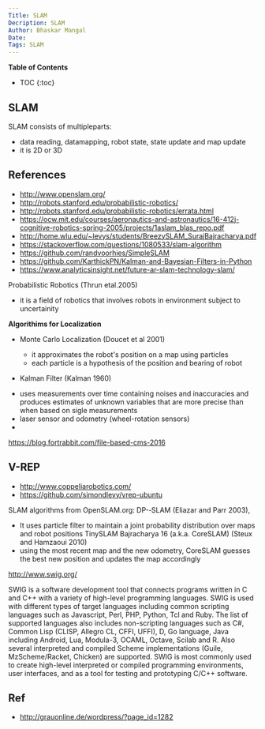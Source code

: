 ```yaml
---
Title: SLAM
Decription: SLAM
Author: Bhaskar Mangal
Date: 
Tags: SLAM
---
```


**Table of Contents**
* TOC
{:toc}


## SLAM
SLAM consists of	multipleparts:
- data reading,	datamapping, robot state,	state	update and map update
- it is 2D or 3D

## References
* http://www.openslam.org/
* http://robots.stanford.edu/probabilistic-robotics/
* http://robots.stanford.edu/probabilistic-robotics/errata.html
* https://ocw.mit.edu/courses/aeronautics-and-astronautics/16-412j-cognitive-robotics-spring-2005/projects/1aslam_blas_repo.pdf
* http://home.wlu.edu/~levys/students/BreezySLAM_SurajBajracharya.pdf
* https://stackoverflow.com/questions/1080533/slam-algorithm
* https://github.com/randvoorhies/SimpleSLAM
* https://github.com/KarthickPN/Kalman-and-Bayesian-Filters-in-Python
* https://www.analyticsinsight.net/future-ar-slam-technology-slam/


Probabilistic	Robotics (Thrun	etal.2005)
  - it is a field of robotics that involves robots in environment subject to uncertainity

**Algorithims for Localization**

* Monte Carlo Localization (Doucet et al 2001)
  - it approximates the robot's position on a map using particles
  - each particle is a hypothesis of the position and bearing of robot

* Kalman Filter (Kalman 1960)
- uses measurements over time containing noises and inaccuracies and produces estimates of unknown variables that are more precise than when based on sigle measurements
- laser sensor and odometry (wheel-rotation sensors)
- 

https://blog.fortrabbit.com/file-based-cms-2016

## V-REP
* http://www.coppeliarobotics.com/
* https://github.com/simondlevy/vrep-ubuntu

SLAM algorithms	from OpenSLAM.org:
DP-­‐SLAM	  (Eliazar	  and	  Parr	  2003),	
 - It uses particle filter to maintain a joint probability distribution over maps and robot positions
TinySLAM	Bajracharya	16 (a.k.a. CoreSLAM) (Steux	and	Hamzaoui 2010)
  - using the most recent map and the new odometry, CoreSLAM guesses the best new position and updates the map accordingly

http://www.swig.org/

SWIG is a software development tool that connects programs written in C and C++ with a variety of high-level programming languages. SWIG is used with different types of target languages including common scripting languages such as Javascript, Perl, PHP, Python, Tcl and Ruby. The list of supported languages also includes non-scripting languages such as C#, Common Lisp (CLISP, Allegro CL, CFFI, UFFI), D, Go language, Java including Android, Lua, Modula-3, OCAML, Octave, Scilab and R. Also several interpreted and compiled Scheme implementations (Guile, MzScheme/Racket, Chicken) are supported. SWIG is most commonly used to create high-level interpreted or compiled programming environments, user interfaces, and as a tool for testing and prototyping C/C++ software.



## Ref
* http://grauonline.de/wordpress/?page_id=1282